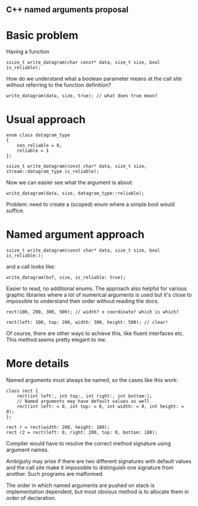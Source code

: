 ## C++ named arguments proposal

Basic problem
===========

Having a function

    ssize_t write_datagram(char const* data, size_t size, bool is_reliable);

How do we understand what a boolean parameter means at the call site without referring to the function definition?

    write_datagram(data, size, true); // what does true mean?

Usual approach
============

    enum class datagram_type
    {
        non_reliable = 0,
        reliable = 1
    };

    ssize_t write_datagram(const char* data, size_t size, stream::datagram_type is_reliable);

Now we can easier see what the argument is about:

    write_datagram(data, size, datagram_type::reliable);

Problem: need to create a (scoped) enum where a simple bool would suffice.

Named argument approach
=====================

    ssize_t write_datagram(const char* data, size_t size, bool is_reliable:);

and a call looks like:

    write_datagram(buf, size, is_reliable: true);

Easier to read, no additional enums. The approach also helpful for various graphic libraries where a lot of numerical arguments is used but it's close to impossible to understand their order without reading the docs.

    rect(100, 200, 300, 500); // width? x coordinate? which is which?

    rect(left: 100, top: 200, width: 300, height: 500); // clear!

Of course, there are other ways to achieve this, like fluent interfaces etc. This method seems pretty elegant to me.

More details
==========

Named arguments must always be named, so the cases like this work:

    class rect {
        rect(int left:, int top:, int right:, int bottom:);
        // Named arguments may have default values as well
        rect(int left: = 0, int top: = 0, int width: = 0, int height: = 0);
    };

    rect r = rect(width: 200, height: 100);
    rect r2 = rect(left: 0, right: 200, top: 0, bottom: 100);

Compiler would have to resolve the correct method signature using argument names.

Ambiguity may arise if there are two different signatures with default values
and the call site make it impossible to distinguish one signature from another.
Such programs are malformed.

The order in which named arguments are pushed on stack is implementation
dependent, but most obvious method is to allocate them in order of declaration.
